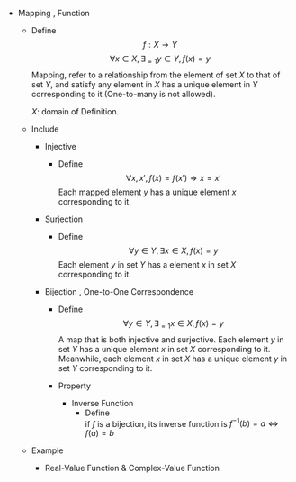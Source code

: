 * Mapping , Function
  - Define  
    $$f: X \to Y  \tag{Function}$$
    $$\forall x \in X, \exists_{= 1} y \in Y, f(x) = y$$
    Mapping, refer to a relationship from the element of set $X$ to that of set $Y$, and satisfy any element in $X$ has a unique element in $Y$ corresponding to it (One-to-many is not allowed).

    $X$: domain of Definition.

  - Include
    * Injective
      - Define  
        $$\forall x, x', f(x) = f(x') \Rightarrow x = x'$$
        Each mapped element $y$ has a unique element $x$ corresponding to it.

    * Surjection
      - Define
        $$\forall y \in Y, \exists x \in X, f(x) = y$$
        Each element $y$ in set $Y$ has a element $x$ in set $X$ corresponding to it.

    * Bijection , One-to-One Correspondence
      - Define
        $$\forall y \in Y, \exists_{= 1} x \in X, f(x) = y$$
        A map that is both injective and surjective. Each element $y$ in set $Y$ has a unique element $x$ in set $X$ corresponding to it. Meanwhile, each element $x$ in set $X$ has a unique element $y$ in set $Y$ corresponding to it.

      - Property
        * Inverse Function
          - Define  
            if $f$ is a bijection, its inverse function is $f^{-1}(b) = a \Leftrightarrow f(a) = b$

  - Example
    * Real-Value Function & Complex-Value Function
